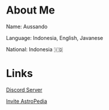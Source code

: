 # About Me
Name: Aussando

Language: Indonesia, English, Javanese

National: Indonesia 🇮🇩

# Links
[Discord Server](https://discord.gg/zmM5hVpzQs) 

[Invite AstroPedia](https://discord.com/oauth2/authorize?client_id=864920950549643355&scope=bot&permissions=37080590)
